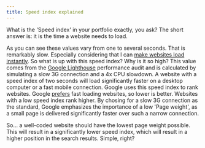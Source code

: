 ```yaml
---
title: Speed index explained
---
```


What is the 'Speed index' in your portfolio exactly, you ask? The short answer is: it is the time a website needs to load.

As you can see these values vary from one to several seconds. That is remarkably slow. Especially considering that I can [make websites load instantly](/blog/websites-that-load-instantly/). So what is up with this speed index? Why is it so high? This value comes from the [Google Lighthouse](/blog/google-lighthouse-score/) performance audit and is calculated by simulating a slow 3G connection and a 4x CPU slowdown. A website with a speed index of two seconds will load significantly faster on a desktop computer or a fast mobile connection. Google uses this speed index to rank websites. Google [prefers](https://webmasters.googleblog.com/2018/01/using-page-speed-in-mobile-search.html?m=1) fast loading websites, so lower is better. Websites with a low speed index rank higher. By chosing for a slow 3G connection as the standard, Google emphasizes the importance of a low 'Page weight', as a small page is delivered significantly faster over such a narrow connection.

So... a well-coded website should have the lowest page weight possible. This will result in a significantly lower speed index, which will result in a higher position in the search results. Simple, right?